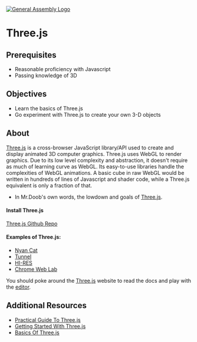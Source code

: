 [![General Assembly Logo](https://camo.githubusercontent.com/1a91b05b8f4d44b5bbfb83abac2b0996d8e26c92/687474703a2f2f692e696d6775722e636f6d2f6b6538555354712e706e67)](https://generalassemb.ly/education/web-development-immersive)

# Three.js

## Prerequisites

-   Reasonable proficiency with Javascript
-   Passing knowledge of 3D

## Objectives

-   Learn the basics of Three.js
-   Go experiment with Three.js to create your own 3-D objects

## About

[Three.js](threejs.org) is a cross-browser JavaScript library/API used to create and display animated 3D computer graphics. Three.js uses WebGL to render graphics. Due to its low level complexity and abstraction, it doesn't require as much of learning curve as WebGL. Its easy-to-use libraries handle the complexities of WebGL animations. A basic cube in raw WebGL would be written in hundreds of lines of Javascript and shader code, while a Three.js equivalent is only a fraction of that.

-   In Mr.Doob's own words, the lowdown and goals of [Three.js](https://github.com/mrdoob/three.js/issues/1960).

#### Install Three.js

[Three.js Github Repo](https://github.com/mrdoob/three.js)

#### Examples of Three.js:

-   [Nyan Cat](http://cwacht.github.io/nyancat/)
-   [Tunnel](http://www.yeahbutisitflash.com/projects/tunnels/tunnel-1/)
-   [HI-RES](http://void.hi-res.net/)
-   [Chrome Web Lab](http://www.chromeweblab.com/)

You should poke around the [Three.js](threejs.org) website to read the docs and play with the [editor](threejs.org/editor).

## Additional Resources

-   [Practical Guide To Three.js](http://www.awwwards.com/creating-3d-cube-a-practical-guide-to-three-js-with-live-demo.html)
-   [Getting Started With Three.js](https://aerotwist.com/tutorials/getting-started-with-three-js/)
-   [Basics Of Three.js](http://fhtr.org/BasicsOfThreeJS/)
